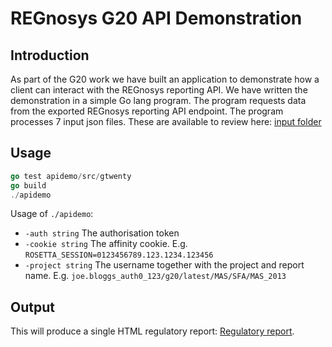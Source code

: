 # REGnosys G20 API Demonstration

## Introduction
As part of the G20 work we have built an application to demonstrate how a client can interact with the REGnosys reporting API.
We have written the demonstration in a simple Go lang program. The program requests data from the exported REGnosys reporting API endpoint.
The program processes 7 input json files. These are available to review here: [input folder](./input)

## Usage
```go
go test apidemo/src/gtwenty 
go build
./apidemo
```
Usage of `./apidemo`:
*  `-auth string`
    	The authorisation token
*  `-cookie string`
    	The affinity cookie. E.g. `ROSETTA_SESSION=0123456789.123.1234.123456`
*  `-project string`
    	The username together with the project and report name. E.g. `joe.bloggs_auth0_123/g20/latest/MAS/SFA/MAS_2013`

## Output

This will produce a single HTML regulatory report: [Regulatory report](./output/report.html). 
